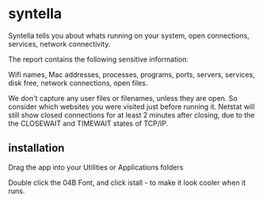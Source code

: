 # syntella
Syntella tells you about whats running on your system, open connections, services, network connectivity.

The report contains the following sensitive information:

Wifi names, Mac addresses, processes, programs, ports, servers, services, disk free, network connections, open files.

We don't capture any user files or filenames, unless they are open. So consider which websites you were visited just before running it. Netstat will still show closed connections for at least 2 minutes after closing, due to the the CLOSEWAIT and TIMEWAIT states of TCP/IP.

## installation
Drag the app into your Utilities or Applications folders

Double click the 04B Font, and click istall - to make it look cooler when it runs. 
